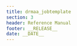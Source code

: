 ```yaml
---
title: drmaa_jobtemplate
section: 3
header: Reference Manual
footer: __RELEASE__
date: __DATE__
---
```


